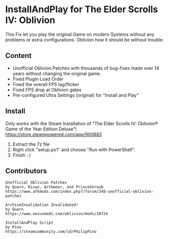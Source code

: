 # InstallAndPlay for The Elder Scrolls IV: Oblivion
This Fix let you play the original Game on modern Systems without any problems or extra configurations. Oblivion how it should be without trouble.
## Content
- Unofficial Oblivion Patches with thousands of bug-fixes made over 14 years without changing the original game.
- Fixed Plugin Load Order
- Fixed the overall FPS lag/flicker
- Fixed FPS drop at Oblivion gates
- Pre-configured Ultra Settings (original) for "Install and Play"
## Install
Only works with the Steam Installation of "The Elder Scrolls IV: Oblivion® Game of the Year Edition Deluxe"!
https://store.steampowered.com/app/900883
1. Extract the 7z file
2. Right click "setup.ps1" and choose "Run with PowerShell".
3. Finish : )
## Contributors
```
Unofficial Oblivion Patches
by Quarn, Kivan, Arthmoor, and PrinceShroob
https://www.afkmods.com/index.php?/forum/348-unofficial-oblivion-patches

ArchiveInvalidation Invalidated!
by Quarn
https://www.nexusmods.com/oblivion/mods/10724

InstallAndPlay Script
by Pino
https://steamcommunity.com/id/PhilipPino
```
